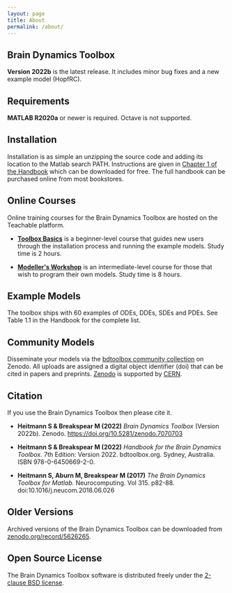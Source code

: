 ```yaml
---
layout: page
title: About
permalink: /about/
---
```


## **Brain Dynamics Toolbox**
**Version 2022b** is the latest release. It includes minor bug fixes and a new example model (HopfRC).

## **Requirements**
 **MATLAB R2020a** or newer is required. Octave is not supported.

## **Installation**
Installation is as simple an unzipping the source code and adding its location to the Matlab search PATH.  Instructions are given in [Chapter 1 of the Handbook](https://github.com/bdtoolbox-org/bdtoolbox/releases/download/2022b/HandbookSample2022.pdf) which can be downloaded for free.
The full handbook can be purchased online from most bookstores.

## **Online Courses**
Online training courses for the Brain Dynamics Toolbox are hosted on the Teachable platform.

* **[Toolbox Basics](https://bdtoolbox.teachable.com/p/toolbox-basics)** is a beginner-level course that guides new users through the installation process and running the example models. Study time is 2 hours.

* **[Modeller's Workshop](https://bdtoolbox.teachable.com/p/modellers-workshop)** is an intermediate-level course for those that wish to program their own models. Study time is 8 hours. 

## **Example Models**
The toolbox ships with 60 examples of ODEs, DDEs, SDEs and PDEs. See Table 1.1 in the Handbook for the complete list.

## **Community Models**
Disseminate your models via the [bdtoolbox community collection](https://zenodo.org/communities/bdtoolbox) on Zenodo.
All uploads are assigned a digital object identifier (doi) that can be cited in papers and preprints.
[Zenodo](https://zenodo.org) is supported by [CERN](https://home.cern).

## **Citation**
If you use the Brain Dynamics Toolbox then please cite it.

* **Heitmann S & Breakspear M (2022)** *Brain Dynamics Toolbox* (Version 2022b). Zenodo. https://doi.org/10.5281/zenodo.7070703


* **Heitmann S & Breakspear M (2022)** *Handbook for the Brain Dynamics Toolbox.* 7th Edition: Version 2022. bdtoolbox.org. Sydney, Australia. ISBN 978-0-6450669-2-0.

* **Heitmann S, Aburn M, Breakspear M (2017)** *The Brain Dynamics Toolbox for Matlab.* Neurocomputing. Vol 315. p82-88. doi:10.1016/j.neucom.2018.06.026

## **Older Versions**
Archived versions of the Brain Dynamics Toolbox can be downloaded from [zenodo.org/record/5626265](https://zenodo.org/search?page=1&size=20&q=conceptrecid:%225625923%22&sort=-version&all_versions=True).

## **Open Source License**
The Brain Dynamics Toolbox software is distributed freely under the [2-clause BSD license](https://opensource.org/licenses/BSD-2-Clause).
